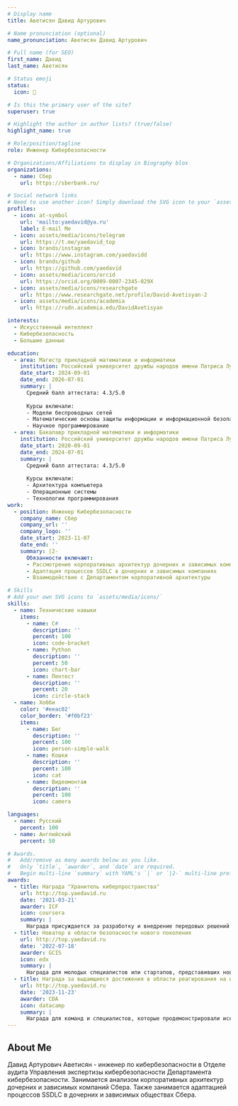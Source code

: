 ```yaml
---
# Display name
title: Аветисян Давид Артурович

# Name pronunciation (optional)
name_pronunciation: Аветисян Давид Артурович

# Full name (for SEO)
first_name: Давид
last_name: Аветисян

# Status emoji
status:
  icon: 💚

# Is this the primary user of the site?
superuser: true

# Highlight the author in author lists? (true/false)
highlight_name: true

# Role/position/tagline
role: Инженер Кибербезопасности

# Organizations/Affiliations to display in Biography blox
organizations:
  - name: Сбер
    url: https://sberbank.ru/

# Social network links
# Need to use another icon? Simply download the SVG icon to your `assets/media/icons/` folder.
profiles:
  - icon: at-symbol
    url: 'mailto:yaedavid@ya.ru'
    label: E-mail Me
  - icon: assets/media/icons/telegram
    url: https://t.me/yaedavid_top
  - icon: brands/instagram
    url: https://www.instagram.com/yaedavidd
  - icon: brands/github
    url: https://github.com/yaedavid
  - icon: assets/media/icons/orcid
    url: https://orcid.org/0009-0007-2345-029X
  - icon: assets/media/icons/researchgate
    url: https://www.researchgate.net/profile/David-Avetisyan-2
  - icon: assets/media/icons/academia
    url: https://rudn.academia.edu/DavidAvetisyan

interests:
  - Искусственный интеллект
  - Кибербезопасность
  - Большие данные

education:
  - area: Магистр прикладной математики и информатики
    institution: Российский университет дружбы народов имени Патриса Лумумбы
    date_start: 2024-09-01
    date_end: 2026-07-01
    summary: |
      Средний балл аттестата: 4.3/5.0
      
      Курсы включали:
      - Модели беспроводных сетей
      - Математические основы защиты информации и информационной безопасности
      - Научное программирование
  - area: Бакалавр прикладной математики и информатики
    institution: Российский университет дружбы народов имени Патриса Лумумбы
    date_start: 2020-09-01
    date_end: 2024-07-01
    summary: |
      Средний балл аттестата: 4.3/5.0
      
      Курсы включали:
      - Архитектура компьютера
      - Операционные системы
      - Технологии программирования
work:
  - position: Инженер Кибербезопасности
    company_name: Сбер
    company_url: ''
    company_logo: ''
    date_start: 2023-11-07
    date_end: ''
    summary: |2-
      Обязанности включают:
      - Рассмотрение корпоративных архитектур дочерних и зависимых компаний
      - Адаптация процессов SSDLC в дочерних и зависимых компаниях
      - Взаимодействие с Департаментом корпоративной архитектуры

# Skills
# Add your own SVG icons to `assets/media/icons/`
skills:
  - name: Технические навыки
    items:
      - name: C#
        description: ''
        percent: 100
        icon: code-bracket
      - name: Python
        description: ''
        percent: 50
        icon: chart-bar
      - name: Пентест
        description: ''
        percent: 20
        icon: circle-stack
  - name: Хобби
    color: '#eeac02'
    color_border: '#f0bf23'
    items:
      - name: Бег
        description: ''
        percent: 100
        icon: person-simple-walk
      - name: Кошки
        description: ''
        percent: 100
        icon: cat
      - name: Видеомонтаж
        description: ''
        percent: 100
        icon: camera

languages:
  - name: Русский
    percent: 100
  - name: Английский
    percent: 50

# Awards.
#   Add/remove as many awards below as you like.
#   Only `title`, `awarder`, and `date` are required.
#   Begin multi-line `summary` with YAML's `|` or `|2-` multi-line prefix and indent 2 spaces below.
awards:
  - title: Награда "Хранитель киберпространства"
    url: http://top.yaedavid.ru
    date: '2021-03-21'
    awarder: ICF
    icon: coursera
    summary: |
      Награда присуждается за разработку и внедрение передовых решений в области защиты данных и систем от кибератак. Присуждается профессионалам и командам, чьи технологии и подходы позволили значительно снизить риск взлома и утечки данных.
  - title: Новатор в области безопасности нового поколения
    url: http://top.yaedavid.ru
    date: '2022-07-18'
    awarder: GCIS
    icon: edx
    summary: |
      Награда для молодых специалистов или стартапов, представивших новаторские идеи или проекты в области кибербезопасности. Присуждается за инновационные решения, основанные на искусственном интеллекте, машинном обучении или квантовых технологиях для защиты информации.
  - title: Награда за выдающиеся достижения в области реагирования на инциденты
    url: http://top.yaedavid.ru
    date: '2023-11-23'
    awarder: CDA
    icon: datacamp
    summary: |
      Награда для команд и специалистов, которые продемонстрировали исключительные навыки реагирования на крупные нарушения безопасности и успешно справились с угрозами, минимизировав последствия атак.
---
```


## About Me

Давид Артурович Аветисян - инженер по кибербезопасности в Отделе аудита Управления экспертизы кибербезопасности Департамента кибербезопасности. Занимается анализом корпоративных архитектур дочерних и зависимых компаний Сбера. Также занимается адаптацией процессов SSDLC в дочерних и зависимых обществах Сбера.
